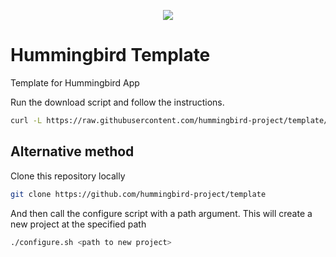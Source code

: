 <p align="center">
<picture>
  <source media="(prefers-color-scheme: dark)" srcset="https://github.com/hummingbird-project/hummingbird/assets/9382567/48de534f-8301-44bd-b117-dfb614909efd">
  <img src="https://github.com/hummingbird-project/hummingbird/assets/9382567/e371ead8-7ca1-43e3-8077-61d8b5eab879">
</picture>
</p>

# Hummingbird Template

Template for Hummingbird App

Run the download script and follow the instructions. 

```bash
curl -L https://raw.githubusercontent.com/hummingbird-project/template/main/scripts/download.sh | bash
```

## Alternative method

Clone this repository locally

```bash
git clone https://github.com/hummingbird-project/template
```

And then call the configure script with a path argument. This will create a new project at the specified path

```bash
./configure.sh <path to new project>
```
